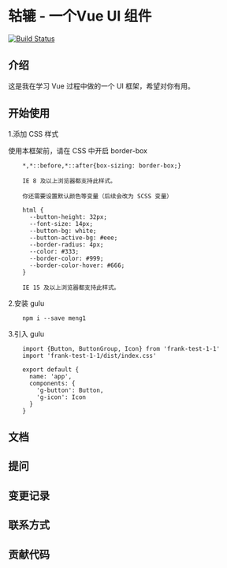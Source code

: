 # 轱辘 - 一个Vue UI 组件
[![Build Status](https://travis-ci.org/limeng678/gulu.svg?branch=master)](https://travis-ci.org/limeng678/gulu)
## 介绍
这是我在学习 Vue 过程中做的一个 UI 框架，希望对你有用。

## 开始使用
1.添加 CSS 样式 

 使用本框架前，请在 CSS 中开启 border-box
        
        *,*::before,*::after{box-sizing: border-box;}
        
        IE 8 及以上浏览器都支持此样式。
        
        你还需要设置默认颜色等变量（后续会改为 SCSS 变量）
        
        html {
          --button-height: 32px;
          --font-size: 14px;
          --button-bg: white;
          --button-active-bg: #eee;
          --border-radius: 4px;
          --color: #333;
          --border-color: #999;
          --border-color-hover: #666;
        }
        
        IE 15 及以上浏览器都支持此样式。

  2.安装 gulu
        
        npm i --save meng1
        

  3.引入 gulu
        
        import {Button, ButtonGroup, Icon} from 'frank-test-1-1'
        import 'frank-test-1-1/dist/index.css'
        
        export default {
          name: 'app',
          components: {
            'g-button': Button,
            'g-icon': Icon
          }
        }
        

## 文档
## 提问
## 变更记录
## 联系方式
## 贡献代码
